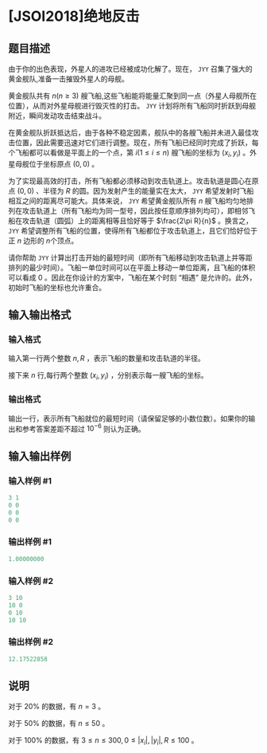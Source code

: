# [JSOI2018]绝地反击

## 题目描述

由于你的出色表现，外星人的进攻已经被成功化解了。现在， ``JYY`` 召集了强大的黄金舰队,准备一击摧毁外星人的母舰。

黄金舰队共有 $n(n\ge 3)$ 艘飞船,这些飞船能将能量汇聚到同一点（外星人母舰所在位置），从而对外星母舰进行毁灭性的打击。 ``JYY`` 计划将所有飞船同时折跃到母舰附近，瞬间发动攻击结束战斗。

在黄金舰队折跃抵达后，由于各种不稳定因素，舰队中的各艘飞船并未进入最佳攻击位置，因此需要迅速对它们进行调整。现在，所有飞船已经同时完成了折跃，每个飞船都可以看做是平面上的一个点，第 $i(1\le i\le n)$ 艘飞船的坐标为 $(x_i,y_i)$ 。外星母舰位于坐标原点 $(0,0)$ 。

为了实现最高效的打击，所有飞船都必须移动到攻击轨道上。攻击轨道是圆心在原点 $(0,0)$ 、半径为 $R$ 的圆。因为发射产生的能量实在太大， ``JYY`` 希望发射时飞船相互之间的距离尽可能大。具体来说， ``JYY`` 希望黄金舰队所有 $n$ 艘飞船均匀地排列在攻击轨道上（所有飞船均为同一型号，因此按任意顺序排列均可），即相邻飞船在攻击轨道（圆弧）上的距离相等且恰好等于 $\frac{2\pi R}{n}$​​ 。换言之， ``JYY`` 希望调整所有飞船的位置，使得所有飞船都位于攻击轨道上，且它们恰好位于正 $n$ 边形的 $n$个顶点。

请你帮助 ``JYY`` 计算出打击开始的最短时间（即所有飞船移动到攻击轨道上并等距排列的最少时间）。飞船一单位时间可以在平面上移动一单位距离，且飞船的体积可以看成 $0$ 。因此在你设计的方案中，飞船在某个时刻 “相遇” 是允许的。此外，初始时飞船的坐标也允许重合。

## 输入输出格式

### 输入格式

输入第一行两个整数 $n,R$ ，表示飞船的数量和攻击轨道的半径。

接下来 $n$ 行,每行两个整数 $(x_i,y_i)$ ，分别表示每一艘飞船的坐标。

### 输出格式

输出一行，表示所有飞船就位的最短时间（请保留足够的小数位数）。如果你的输出和参考答案差距不超过 $10^{-6}$​​ 则认为正确。

## 输入输出样例

### 输入样例 #1

```cpp
3 1
0 0
0 0
0 0
```


### 输出样例 #1

```cpp
1.00000000
```


### 输入样例 #2

```cpp
3 10
10 0
0 10
10 10
```


### 输出样例 #2

```cpp
12.17522858
```


## 说明

对于 $20\%$ 的数据，有 $n=3$ 。

对于 $50\%$ 的数据，有 $n\le 50$ 。

对于 $100\%$ 的数据，有 $3 \le n\le 300,0 \le\vert x_i\vert,\vert y_i\vert,R\le 100$ 。

